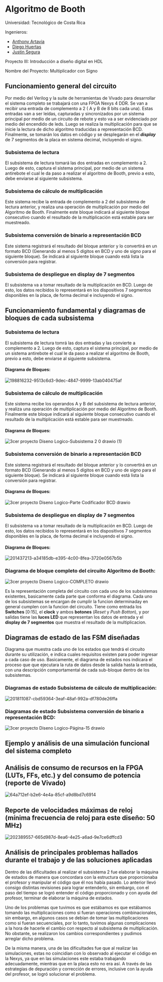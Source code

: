 # Algoritmo de Booth
Universidad: Tecnológico de Costa Rica 

Ingenieros: 
- [Anthony Artavia](https://github.com/AnthonyAS15) 
- [Diego Huertas](https://github.com/ElRiquitix) 
- [Justin Segura](https://github.com/Justinsegurar)

Proyecto III: Introducción a diseño digital en HDL

Nombre del Proyecto: Multiplicador con Signo


## Funcionamiento general del circuito
Por medio del Verilog y la suite de herramientas de Vivado para desarrollar el sistema completo se trabajará con una FPGA Nexys 4 DDR. Se van a recibir una entrada de complemento a 2 ( A y B de 8 bits cada una). Estas entradas van a ser leídas, capturadas y sincronizados por un sistema principal por medio de un circuito de rebote y esto va a ser evidenciado por medio del encendido de leds. Luego se realiza la multiplicación para que se inicie la lectura de dicho algoritmo traducidas a representación BCD. Finalmente, se tomarán los datos en código y se desplegarán en el ***display*** de 7 segmentos de la placa en sistema decimal, incluyendo el signo.


### Subsistema de lectura
El subsistema de lectura tomará las dos entradas en complemento a 2. Luego de esto, captura el sistema principal, por medio de un sistema antirebote el cual le da paso a realizar el algoritmo de Booth, previo a esto, debe enviarse al siguiente subsistema.

### Subsistema de cálculo de multiplicación
Este sistema recibe la entrada de complemento a 2 del subsistema de lectura anterior, y realiza una operación de multiplicación  por medio del Algoritmo de Booth. Finalmente este bloque indicará al siguiente bloque consecutivo cuando el resultado de la multiplicación está
estable para ser muestreado.

### Subsistema conversión de binario a representación BCD
Este sistema registrará el resultado del bloque anterior y lo convertirá en un formato BCD (Generando al menos 5 dígitos en BCD y uno de signo para el siguiente bloque). Se indicará al siguiente bloque cuando está lista la conversión para registrar.


###  Subsistema de despliegue en display de 7 segmentos
El subsistema va a tomar resultado de la multiplicación en BCD. Luego de esto, los datos recibidos lo representará en los dispositivos 7 segmentos disponibles en la placa, de forma decimal e incluyendo el signo. 









## Funcionamiento fundamental y diagramas de bloques de cada subsistema

### Subsistema de lectura
El subsistema de lectura tomrá las dos entradas y las convierte a complemento a 2. Luego de esto, captura el sistema principal, por medio de un sistema antirebote el cual le da paso a realizar el algoritmo de Booth, previo a esto, debe enviarse al siguiente subsistema.

#### Diagrama de Bloques:

![198816232-9513c6d3-9dec-4847-9999-13ab040475af](https://user-images.githubusercontent.com/110042626/202111505-2065b016-055c-4129-badb-ab7373984a40.jpg)




### Subsistema de cálculo de multiplicación
Este sistema recibe los operandos A y B del subsistema de lectura anterior, y realiza una operación de multiplicación  por medio del Algoritmo de Booth. Finalmente este bloque indicará al siguiente bloque consecutivo cuando el resultado de la multiplicación está
estable para ser muestreado.

#### Diagrama de Bloques:

![3cer proyecto Diseno Logico-Subsistema 2 0 drawio (1)](https://user-images.githubusercontent.com/110042626/202106202-aacadcb8-1812-4fc1-8b09-355b032ae12d.png)



### Subsistema conversión de binario a representación BCD
Este sistema registrará el resultado del bloque anterior y lo convertirá en un formato BCD (Generando al menos 5 dígitos en BCD y uno de signo para el siguiente bloque). Se indicará al siguiente bloque cuando está lista la conversión para registrar.

#### Diagrama de Bloques:

![3cer proyecto Diseno Logico-Parte Codificador BCD drawio](https://user-images.githubusercontent.com/110042626/202106301-d018939b-f377-4129-b4c6-553a8cfcc1a5.png)



###  Subsistema de despliegue en display de 7 segmentos
El subsistema va a tomar resultado de la multiplicación en BCD. Luego de esto, los datos recibidos lo representará en los dispositivos 7 segmentos disponibles en la placa, de forma decimal e incluyendo el signo. 

#### Diagrama de Bloques:

![201437213-a34185db-e395-4c00-8fea-3720e0567b5b](https://user-images.githubusercontent.com/110042626/202109207-119b76c9-b7c9-4aaa-898e-c77d8fda5d91.jpg)

### Diagrama de bloque completo del circuito Algoritmo de Booth:

![3cer proyecto Diseno Logico-COMPLETO drawio](https://user-images.githubusercontent.com/110042626/202390463-64c600bc-2a07-4324-9f6c-284dcd9550d6.png)

Es la representación completa del circuito con cada uno de los subsistemas  existentes, basicamente cada parte que conforma el diagrama. Cada uno de los subsistemas se encargan de cumplir la funcion determinaday en general cumplen con la funcion del circuito. Tiene como entrada los **Switches** [0:15], el **clock** y ambos **botones** (*Reset* y *Push Botton*), y por salidas tiene las **luces LED** que representan los datos de entrada y el **display de 7 segmentos** que muestra el resultado de la multiplicacion.





## Diagramas de estado de las FSM diseñadas
Diagrama que muestra cada uno de los estados que tendrá el circuito durante su utilización, e indica cuales requisitos existen para poder ingresar a cada caso de uso. Basicamente, el diagrama de estados nos indicara el proceso que que ejecutara la ruta de datos desde la salida hasta la entrada, con una descripción comportamental de cada sub-bloque dentro de los subsistemas.


### Diagramas de estado **Subsistema de cálculo de multiplicación**:

![201811087-cbd59364-3eaf-48af-992a-df780de26ffa](https://user-images.githubusercontent.com/110042626/202109231-7255fb0c-e2e1-49bc-abd8-68e1ee9d09cb.png)

### Diagramas de estado **Subsistema conversión de binario a representación BCD**:

![3cer proyecto Diseno Logico-Página-15 drawio](https://user-images.githubusercontent.com/110042626/202400911-c996ffd9-7fd7-4e03-8384-a9bdd63db2cc.png)




## Ejemplo y análisis de una simulación funcional del sistema completo






## Análisis de consumo de recursos en la FPGA (LUTs, FFs, etc.) y del consumo de potencia (reporte de Vivado)

![64a712ef-b2e6-4e4a-85cf-a9d8bd7c6914](https://user-images.githubusercontent.com/110042626/202401841-dc9488d9-f565-478a-96bd-5c7cc03dd65e.jpg)





## Reporte de velocidades máximas de reloj (mínima frecuencia de reloj para este diseño: 50 MHz)


![202389557-665d987d-8ea6-4e25-a6ad-9e7ce6dffcd3](https://user-images.githubusercontent.com/110042626/202401457-292c3aab-818d-431e-89f5-fb2f002ba7e9.jpg)




## Análisis de principales problemas hallados durante el trabajo y de las soluciones aplicadas

Dentro de las dificultades al realizar el subsistema 2 fue elaborar la máquina de estados de manera que concordara con la estructura que proporcionaba el profesor y manipular el código que él nos había pasado. Lo anterior llevó consigo distintas revisiones para lograr entenderlo, sin embargo, con el paso del tiempo se logró entender el código proporcionado y con ayuda del profesor, terminar de elaborar la máquina de estados.

Uno de los problemas que tuvimos es que estábamos es que estábamos tomando las multiplicaciones como si fueran operaciones combinacionales, sin embargo, en algunos casos se debían de tomar las multiplicaciones como si fueran secuenciales, por lo tanto, tuvimos algunas complicaciones a la hora de hacerle el cambio con respecto al subsistema de multiplicación. No obstante, se realizaron los cambios correspondientes y pudimos arreglar dicho problema.

De la misma manera, una de las dificultades fue que al realizar las simulaciones, estas no coincidian con lo observado al ejecutar el código en la Nexys, ya que en las simulaciones este estaba trabajando adecuadamente, mientras que en la placa esto no era así. A través de las estrategias de depuración y corrección de errores, inclusive con la ayuda del profesor, se logró solucionar el problema.








